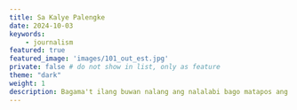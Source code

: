 ```yaml
---
title: Sa Kalye Palengke
date: 2024-10-03
keywords:
    - journalism
featured: true 
featured_image: 'images/101_out_est.jpg'
private: false # do not show in list, only as feature
theme: "dark"
weight: 1
description: Bagama't ilang buwan nalang ang nalalabi bago matapos ang taon, wala pa ring opisyal na pahayag ang mga awtoridad patungkol sa pinagmulan ng apoy na tumupok sa naturang pamilihan na siyang naging sentro ng paghahanap-buhay ng mga mamamayan ng Siyudad.
---
```

